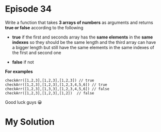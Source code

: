 
# Episode 34

Write a function that takes **3 arrays of numbers** as arguments and returns **true or false** according to the following

* **true** if the first and seconds array has the **same elements** in the **same indexes** so they should be the same length and the third array can have a bigger length but still have the same elements in the same indexes of the first and second one

* **false** if not

**For examples**
```
checkArr([1,2,3],[1,2,3],[1,2,3]) // true
checkArr([1,2,3],[1,2,3],[1,2,3,4,5,6]) // true
checkArr([1,2,3],[1,3,3],[1,2,3,4,5,6]) // false
checkArr([1,2,3],[1,2,3],[1,2])  // false
```

Good luck guys :grinning:


# My Solution

